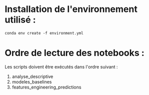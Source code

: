 # Installation de l'environnement utilisé :
```
conda env create -f environment.yml
```

# Ordre de lecture des notebooks :
Les scripts doivent être exécutés dans l'ordre suivant :
1) analyse_descriptive
2) modeles_baselines
3) features_engineering_predictions
